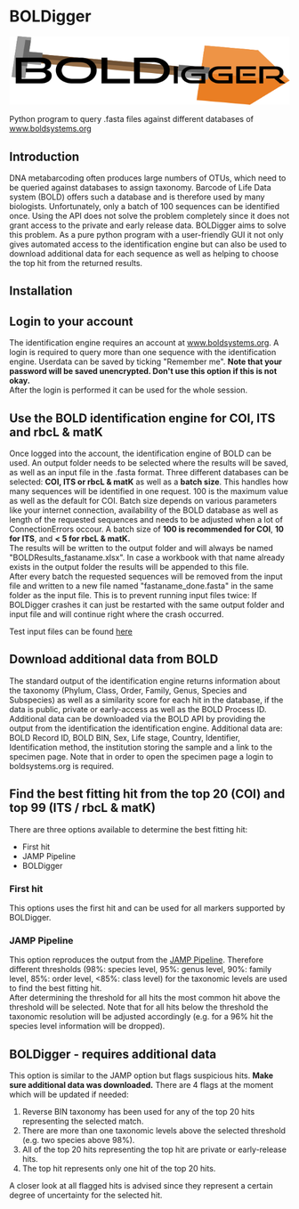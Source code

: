 # BOLDigger
![](boldigger/data/logo.png)

Python program to query .fasta files against different databases of www.boldsystems.org

## Introduction
DNA metabarcoding often produces large numbers of OTUs, which need to be queried against databases to assign taxonomy. Barcode of Life Data system (BOLD) offers such a database and is therefore used by many biologists. Unfortunately, only a batch of 100 sequences can be identified once. Using the API does not solve the problem completely since it does not grant access to the private and early release data. BOLDigger aims to solve this problem. As a pure python program with a user-friendly GUI it not only gives automated access to the identification engine but can also be used to download additional data for each sequence as well as helping to choose the top hit from the returned results. 

## Installation

## Login to your account

The identification engine requires an account at www.boldsystems.org. A login is required to query more than one sequence with the identification engine. Userdata can be saved by ticking "Remember me". **Note that your password will be saved unencrypted. Don't use this option if this is not okay.**  
After the login is performed it can be used for the whole session.

## Use the BOLD identification engine for COI, ITS and rbcL & matK

Once logged into the account, the identification engine of BOLD can be used. An output folder needs to be selected where the results will be saved, as well as an input file in the .fasta format. Three different databases can be selected: **COI, ITS or rbcL & matK** as well as a **batch size**. This handles how many sequences will be identified in one request. 100 is the maximum value as well as the default for COI. Batch size depends on various parameters like your internet connection, availability of the BOLD database as well as  length of the requested sequences and needs to be adjusted when a lot of ConnectionErrors occour. A batch size of **100 is recommended for COI**, **10 for ITS**, and **< 5 for rbcL & matK.**  
The results will be written to the output folder and will always be named "BOLDResults_fastaname.xlsx". In case a workbook with that name already exists in the output folder the results will be appended to this file.   
After every batch the requested sequences will be removed from the input file and written to a new file named "fastaname_done.fasta" in the same folder as the input file. This is to prevent running input files twice: If BOLDigger crashes it can just be restarted with the same output folder and input file and will continue right where the crash occurred.

Test input files can be found [here](https://github.com/DominikBuchner/BOLDigger/tree/master/tests)

## Download additional data from BOLD

The standard output of the identification engine returns information about the taxonomy (Phylum, Class, Order, Family, Genus, Species and Subspecies) as well as a similarity score for each hit in the database, if the data is public, private or early-access as well as the BOLD Process ID.  
Additional data can be downloaded via the BOLD API by providing the output from the identification the identification engine. Additional data are: BOLD Record ID, BOLD BIN, Sex, Life stage, Country, Identifier, Identification method, the institution storing the sample and a link to the specimen page. Note that in order to open the specimen page a login to boldsystems.org is required.

## Find the best fitting hit from the top 20 (COI) and top 99 (ITS / rbcL & matK)

There are three options available to determine the best fitting hit:  
* First hit
* JAMP Pipeline
* BOLDigger

### First hit

This options uses the first hit and can be used for all markers supported by BOLDigger. 

### JAMP Pipeline

This option reproduces the output from the [JAMP Pipeline](https://github.com/VascoElbrecht/JAMP). Therefore different thresholds (98%: species level, 95%: genus level, 90%: family level, 85%: order level, <85%: class level) for the taxonomic levels are used to find the best fitting hit.  
After determining the threshold for all hits the most common hit above the threshold will be selected. Note that for all hits below the threshold the taxonomic resolution will be adjusted accordingly (e.g. for a 96% hit the species level information will be dropped).

## BOLDigger - requires additional data

This option is similar to the JAMP option but flags suspicious hits. **Make sure additional data was downloaded.**
There are 4 flags at the moment which will be updated if needed:

1. Reverse BIN taxonomy has been used for any of the top 20 hits representing the selected match.
2. There are more than one taxonomic levels above the selected threshold (e.g. two species above 98%).
3. All of the top 20 hits representing the top hit are private or early-release hits.
4. The top hit represents only one hit of the top 20 hits.

A closer look at all flagged hits is advised since they represent a certain degree of uncertainty for the selected hit.


